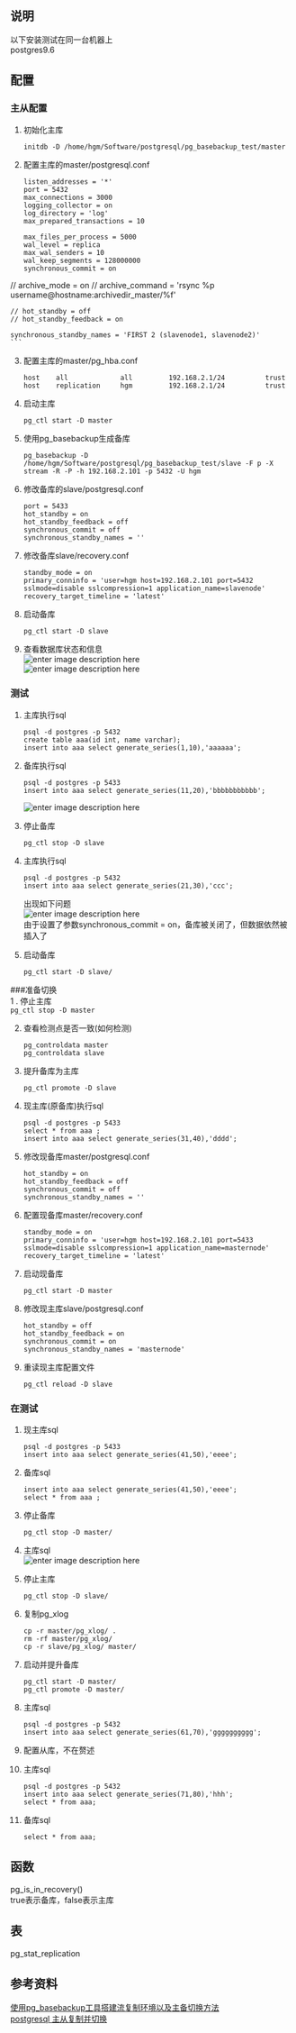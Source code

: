 ## 说明  
以下安装测试在同一台机器上  
postgres9.6  

## 配置  
### 主从配置  
1. 初始化主库  
    ```
    initdb -D /home/hgm/Software/postgresql/pg_basebackup_test/master
    ```
2. 配置主库的master/postgresql.conf  
    ```
    listen_addresses = '*'
    port = 5432
    max_connections = 3000
    logging_collector = on
    log_directory = 'log'
    max_prepared_transactions = 10

    max_files_per_process = 5000
    wal_level = replica
    max_wal_senders = 10
    wal_keep_segments = 128000000
    synchronous_commit = on
 //   archive_mode = on
 //   archive_command = 'rsync %p username@hostname:archivedir_master/%f'
    
    // hot_standby = off
    // hot_standby_feedback = on
    
    synchronous_standby_names = 'FIRST 2 (slavenode1, slavenode2)'
    ```

3. 配置主库的master/pg_hba.conf  
    ```
    host    all             all         192.168.2.1/24          trust
    host    replication     hgm         192.168.2.1/24          trust
    ```

4. 启动主库  
    ```
    pg_ctl start -D master
    ```

5. 使用pg_basebackup生成备库  
    ```
    pg_basebackup -D /home/hgm/Software/postgresql/pg_basebackup_test/slave -F p -X stream -R -P -h 192.168.2.101 -p 5432 -U hgm
    ```

6. 修改备库的slave/postgresql.conf  
    ```
    port = 5433
    hot_standby = on
    hot_standby_feedback = off
    synchronous_commit = off
    synchronous_standby_names = ''
    ```

7. 修改备库slave/recovery.conf  
    ```
    standby_mode = on
    primary_conninfo = 'user=hgm host=192.168.2.101 port=5432 sslmode=disable sslcompression=1 application_name=slavenode'
    recovery_target_timeline = 'latest'
    ```

8. 启动备库  
    ```
    pg_ctl start -D slave
    ```

9. 查看数据库状态和信息  
    ![enter image description here](https://github.com/hanguanmiao/study/blob/main/pictures/postgres/pg_basebackup/pg_basebakeup_synchronous/212c41f4a8374ced6f37744c9b889c50.png)  
    ![enter image description here](https://github.com/hanguanmiao/study/blob/main/pictures/postgres/pg_basebackup/pg_basebakeup_synchronous/0c881cc6bb8fd9b346a16d26ae2dc142.png)  

### 测试  
1. 主库执行sql  
    ```
    psql -d postgres -p 5432
    create table aaa(id int, name varchar);
    insert into aaa select generate_series(1,10),'aaaaaa';
    ```

2. 备库执行sql  
    ```
    psql -d postgres -p 5433
    insert into aaa select generate_series(11,20),'bbbbbbbbbbb';
    ```

    ![enter image description here](https://github.com/hanguanmiao/study/blob/main/pictures/postgres/pg_basebackup/pg_basebakeup_synchronous/4e3d3fd67c7e35b60bca65a99b1c4bb9.png)

3. 停止备库  
    ```
    pg_ctl stop -D slave
    ```

4. 主库执行sql  
    ```
    psql -d postgres -p 5432
    insert into aaa select generate_series(21,30),'ccc';
    ```

    出现如下问题  
    ![enter image description here](https://github.com/hanguanmiao/study/blob/main/pictures/postgres/pg_basebackup/pg_basebakeup_synchronous/1bbc7c278cc13dd3c8eec43ee2538455.png)  
    由于设置了参数synchronous_commit = on，备库被关闭了，但数据依然被插入了  

5. 启动备库  
    ```
    pg_ctl start -D slave/
    ```

###准备切换  
1 . 停止主库  
    ```
    pg_ctl stop -D master
    ```

2. 查看检测点是否一致(如何检测)  
    ```
    pg_controldata master
    pg_controldata slave
    ```

3. 提升备库为主库  
    ```
    pg_ctl promote -D slave
    ```

4. 现主库(原备库)执行sql  
    ```
    psql -d postgres -p 5433
    select * from aaa ;
    insert into aaa select generate_series(31,40),'dddd';
    ```

5. 修改现备库master/postgresql.conf  
    ```
    hot_standby = on
    hot_standby_feedback = off
    synchronous_commit = off
    synchronous_standby_names = ''
    ```

6. 配置现备库master/recovery.conf  
    ```
    standby_mode = on
    primary_conninfo = 'user=hgm host=192.168.2.101 port=5433 sslmode=disable sslcompression=1 application_name=masternode'
    recovery_target_timeline = 'latest'
    ```

7. 启动现备库  
    ```
    pg_ctl start -D master
    ```

8. 修改现主库slave/postgresql.conf  
    ```
    hot_standby = off
    hot_standby_feedback = on
    synchronous_commit = on
    synchronous_standby_names = 'masternode'
    ```

9. 重读现主库配置文件  
    ```
    pg_ctl reload -D slave
    ```

### 在测试  
1. 现主库sql  
    ```
    psql -d postgres -p 5433
    insert into aaa select generate_series(41,50),'eeee';
    ```

2. 备库sql  
    ```
    insert into aaa select generate_series(41,50),'eeee';
    select * from aaa ;
    ```

3. 停止备库  
    ```
    pg_ctl stop -D master/
    ```

4. 主库sql  
    ![enter image description here](https://github.com/hanguanmiao/study/blob/main/pictures/postgres/pg_basebackup/pg_basebakeup_synchronous/2dfdd580922139ca49216cb54c9bbf1d.png)  

5. 停止主库  
    ```
    pg_ctl stop -D slave/
    ```

6. 复制pg_xlog  
    ```
    cp -r master/pg_xlog/ .
    rm -rf master/pg_xlog/
    cp -r slave/pg_xlog/ master/
    ```

7. 启动并提升备库  
    ```
    pg_ctl start -D master/
    pg_ctl promote -D master/
    ```

8. 主库sql  
    ```
    psql -d postgres -p 5432
    insert into aaa select generate_series(61,70),'gggggggggg';
    ```

9. 配置从库，不在赘述  
10. 主库sql  
    ```
    psql -d postgres -p 5432
    insert into aaa select generate_series(71,80),'hhh';
    select * from aaa;
    ```

11. 备库sql  
    ```
    select * from aaa;
    ```

##  函数
pg_is_in_recovery()  
true表示备库，false表示主库  

## 表  
pg_stat_replication  

## 参考资料  
[使用pg_basebackup工具搭建流复制环境以及主备切换方法](https://blog.csdn.net/prettyshuang/article/details/50898363)  
[postgresql 主从复制并切换](https://www.cnblogs.com/yhq1314/p/10119556.html)  

